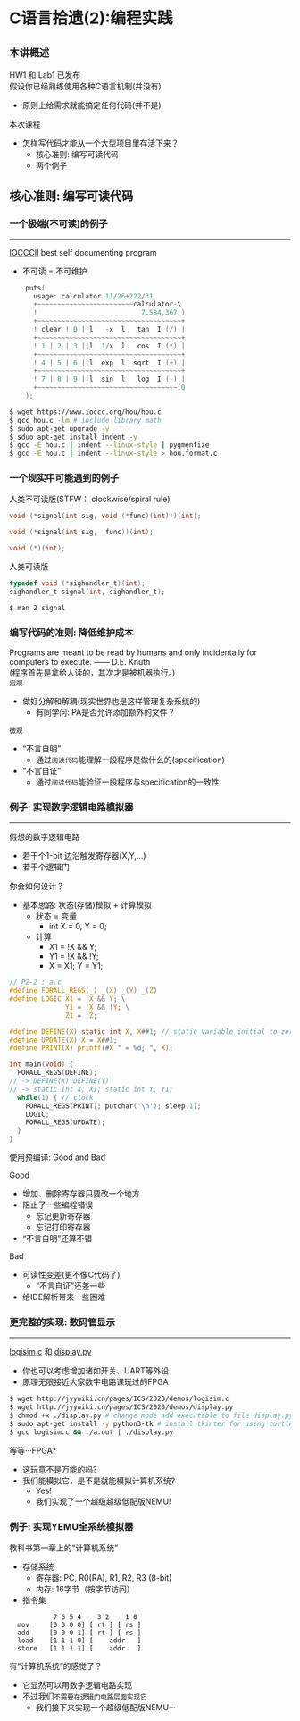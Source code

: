 # C语言拾遗(2):编程实践
```本讲概述```
---
HW1 和 Lab1 已发布   
假设你已经熟练使用各种C语言机制(并没有)   
- 原则上给需求就能搞定任何代码(并不是)   

本次课程   
- 怎样写代码才能从一个大型项目里存活下来？
    - 核心准则: 编写可读代码
    - 两个例子

## 核心准则: 编写可读代码   

### 一个极端(不可读)的例子
---
[IOCCCII](https://www.ioccc.org/hou/hou.c) best self documenting program
- 不可读 = 不可维护
```c
    puts(
      usage: calculator 11/26+222/31
      +~~~~~~~~~~~~~~~~~~~~~~~~calculator-\
      !                          7.584,367 )
      +~~~~~~~~~~~~~~~~~~~~~~~~~~~~~~~~~~~~+
      ! clear ! 0 ||l   -x  l   tan  I (/) |
      +~~~~~~~~~~~~~~~~~~~~~~~~~~~~~~~~~~~~+
      ! 1 | 2 | 3 ||l  1/x  l   cos  I (*) |
      +~~~~~~~~~~~~~~~~~~~~~~~~~~~~~~~~~~~~+
      ! 4 | 5 | 6 ||l  exp  l  sqrt  I (+) |
      +~~~~~~~~~~~~~~~~~~~~~~~~~~~~~~~~~~~~+
      ! 7 | 8 | 9 ||l  sin  l   log  I (-) |
      +~~~~~~~~~~~~~~~~~~~~~~~~~~~~~~~~~~~(0
    );
```
```bash
$ wget https://www.ioccc.org/hou/hou.c
$ gcc hou.c -lm # include library math
$ sudo apt-get upgrade -y
$ sduo apt-get install indent -y
$ gcc -E hou.c | indent --linux-style | pygmentize 
$ gcc -E hou.c | indent --linux-style > hou.format.c
```
### 一个现实中可能遇到的例子
人类不可读版(STFW： clockwise/spiral rule)
```c
void (*signal(int sig, void (*func)(int)))(int);

void (*signal(int sig,  func))(int);

void (*)(int);
```
人类可读版
```c
typedef void (*sighandler_t)(int);
sighandler_t signal(int, sighandler_t);
```
```bash
$ man 2 signal
```
### 编写代码的准则: 降低维护成本
Programs are meant to be read by humans and only
incidentally for computers to execute. —— D.E. Knuth   
(程序首先是拿给人读的，其次才是被机器执行。)   
```宏观```
- 做好分解和解耦(现实世界也是这样管理复杂系统的)
  - 有同学问: PA是否允许添加额外的文件？

```微观```
- “不言自明”
  - 通过```阅读代码```能理解一段程序是做什么的(specification)
- “不言自证”
  - 通过```阅读代码```能验证一段程序与specification的一致性

### 例子: 实现数字逻辑电路模拟器
---
假想的数字逻辑电路   
  - 若干个1-bit 边沿触发寄存器(X,Y,...)
  - 若干个逻辑门

你会如何设计？
  - 基本思路: 状态(存储)模拟 + 计算模拟
    - 状态 = 变量
      - int X = 0, Y = 0;
    - 计算
      - X1 = !X && Y;
      - Y1 = !X && !Y;
      - X = X1; Y = Y1;
```c
// P2-2 : a.c
#define FORALL_REGS(_) _(X) _(Y) _(Z)
#define LOGIC X1 = !X && Y; \
              Y1 = !X && !Y; \
              Z1 = !Z;

#define DEFINE(X) static int X, X##1; // static variable initial to zero
#define UPDATE(X) X = X##1;
#define PRINT(X) printf(#X " = %d; ", X);

int main(void) {
  FORALL_REGS(DEFINE);
// -> DEFINE(X) DEFINE(Y)
// -> static int X, X1; static int Y, Y1;
  while(1) { // clock
    FORALL_REGS(PRINT); putchar('\n'); sleep(1);
    LOGIC;
    FORALL_REGS(UPDATE);
  }
}
```
使用预编译: Good and Bad   

Good
  - 增加、删除寄存器只要改一个地方
  - 阻止了一些编程错误
    - 忘记更新寄存器
    - 忘记打印寄存器
  - “不言自明”还算不错   

Bad
  - 可读性变差(更不像C代码了)
    - “不言自证”还差一些
  - 给IDE解析带来一些困难

### 更完整的实现: 数码管显示
---
[logisim.c](http://jyywiki.cn/pages/ICS/2020/demos/logisim.c) 和 [display.py](http://jyywiki.cn/pages/ICS/2020/demos/display.py)

- 你也可以考虑增加诸如开关、UART等外设
- 原理无限接近大家数字电路课玩过的FPGA

```bash
$ wget http://jyywiki.cn/pages/ICS/2020/demos/logisim.c
$ wget http://jyywiki.cn/pages/ICS/2020/demos/display.py
$ chmod +x ./display.py # change mode add executable to file display.py
$ sudo apt-get install -y python3-tk # install tkinter for using turtle
$ gcc logisim.c && ./a.out | ./display.py
```

等等···FPGA?
- 这玩意不是万能的吗?
- 我们能模拟它，是不是就能模拟计算机系统?
  - Yes!
  - 我们实现了一个超级超级低配版NEMU!

### 例子: 实现YEMU全系统模拟器
教科书第一章上的“计算机系统”
- 存储系统
  - 寄存器: PC, R0(RA), R1, R2, R3 (8-bit)
  - 内存: 16字节（按字节访问）
- 指令集   
```
           7 6 5 4    3 2    1 0   
  mov     [0 0 0 0] [ rt ] [ rs ]   
  add     [0 0 0 1] [ rt ] [ rs ]   
  load    [1 1 1 0] [    addr   ]   
  store   [1 1 1 1] [    addr   ]   
```
有“计算机系统”的感觉了？

- 它显然可以用数字逻辑电路实现
- 不过我们```不需要在逻辑门电路层面实现它```
  - 我们接下来实现一个超级低配版NEMU···
